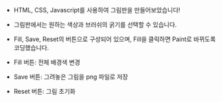 * HTML, CSS, Javascript를 사용하여 그림판을 만들어보았습니다!

* 그림판에서는 원하는 색상과 브러쉬의 굵기를 선택할 수 있습니다.

* Fill, Save, Reset의 버튼으로 구성되어 있으며,
Fill을 클릭하면 Paint로 바뀌도록 코딩했습니다.

* Fill 버튼: 전체 배경색 변경
* Save 버튼: 그려놓은 그림을 png 파일로 저장
* Reset 버튼: 그림 초기화

